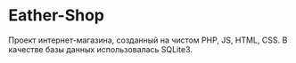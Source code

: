 # Eather-Shop
Проект интернет-магазина, созданный на чистом PHP, JS, HTML, CSS. В качестве базы данных использовалась SQLite3.
